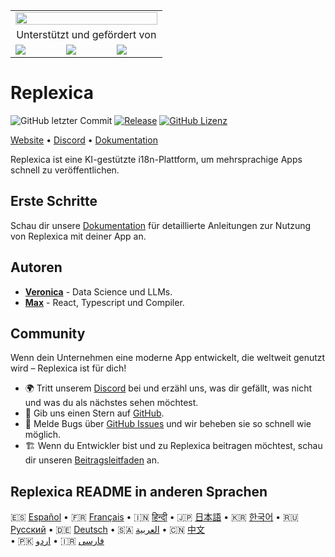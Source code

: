 <table width="100%">
    <tr>
        <td colspan="3">
            <a href="https://replexica.com">
                <img src="/content/banner.dark.png" width="100%" />
            </a>
        </td>
    </tr>
    <tr>
        <td colspan="3" align="center">
            Unterstützt und gefördert von
        </td>
    </tr>
    <tr>
        <td width="33%">
            <a target="_blank" href="https://www.warp.dev/?utm_source=github&utm_medium=referral&utm_campaign=replexica_20240626">
                <img src="/content/warp.dark.png" />
            </a>
        </td>
        <td width="33%">
            <a target="_blank" href="https://www.esade.edu/en/learning-innovation/rambla/eworks">
                <img src="/content/eworks.dark.png" />
            </a>
        </td>
        <td width="33%">
            <a target="_blank" href="https://foundershub.startups.microsoft.com">
                <img src="/content/ms-f-hub.dark.png" />
            </a>
        </td>
    </tr>
</table>

# Replexica

![GitHub letzter Commit](https://img.shields.io/github/last-commit/replexica/replexica)
[![Release](https://github.com/replexica/replexica/actions/workflows/release.yml/badge.svg)](https://github.com/replexica/replexica/actions/workflows/release.yml)
[![GitHub Lizenz](https://img.shields.io/github/license/replexica/replexica)](https://github.com/replexica/replexica/blob/main/LICENSE.md)

[Website](https://replexica.com) •
[Discord](https://replexica.com/go/discord) •
[Dokumentation](https://replexica.com/go/docs)

Replexica ist eine KI-gestützte i18n-Plattform, um mehrsprachige Apps schnell zu veröffentlichen.

## Erste Schritte

Schau dir unsere [Dokumentation](https://replexica.com/go/docs) für detaillierte Anleitungen zur Nutzung von Replexica mit deiner App an.

## Autoren

* **[Veronica](https://github.com/vrcprl)** - Data Science und LLMs.
* **[Max](https://github.com/maxprilutskiy)** - React, Typescript und Compiler.

## Community

Wenn dein Unternehmen eine moderne App entwickelt, die weltweit genutzt wird – Replexica ist für dich!

* 🌍 Tritt unserem [Discord](https://discord.gg/GeK6AuSqzw) bei und erzähl uns, was dir gefällt, was nicht und was du als nächstes sehen möchtest.
* 🌟 Gib uns einen Stern auf [GitHub](https://github.com/replexica/replexica).
* 🐞 Melde Bugs über [GitHub Issues](https://github.com/replexica/replexica/issues) und wir beheben sie so schnell wie möglich.
* 🏗️ Wenn du Entwickler bist und zu Replexica beitragen möchtest, schau dir unseren [Beitragsleitfaden](./CONTRIBUTING.md) an.

## Replexica README in anderen Sprachen

🇪🇸 [Español](/readme/es.md) •
🇫🇷 [Français](/readme/fr.md) •
🇮🇳 [हिन्दी](/readme/hi.md) •
🇯🇵 [日本語](/readme/ja.md) •
🇰🇷 [한국어](/readme/ko.md) •
🇷🇺 [Русский](/readme/ru.md) •
🇩🇪 [Deutsch](/readme/de.md) •
🇸🇦 [العربية](/readme/ar.md) •
🇨🇳 [中文](/readme/zh.md)<br> •
🇵🇰 [اردو](/readme/ur.md) •
🇮🇷 [فارسی](/readme/fa.md)
